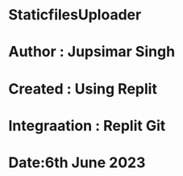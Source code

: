 # StaticfilesUploader
# Author : Jupsimar Singh
# Created : Using Replit
# Integraation : Replit Git
# Date:6th June 2023
